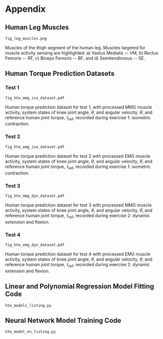 # Appendix

## Human Leg Muscles

	fig_leg_muscles.png

Muscles of the thigh segment of the human leg. Muscles targeted for muscle activity sensing are highlighted: a) Vastus Medialis -- VM, b) Rectus Femoris -- RF, c) Biceps Femoris -- BF, and d) Semitendinosus -- SE.

## Human Torque Prediction Datasets

### Test 1

	fig_hte_mmg_iso_dataset.pdf

Human torque prediction dataset for test 1, with processed MMG muscle activity, system states of knee joint angle, $\theta$, and angular velocity, $\dot{\theta}$, and reference human joint torque, $\tau_{\mathrm{ref}}$, recorded during exercise 1: isometric contraction.

### Test 2

	fig_hte_emg_iso_dataset.pdf

Human torque prediction dataset for test 2 with processed EMG muscle activity, system states of knee joint angle, $\theta$, and angular velocity, $\dot{\theta}$, and reference human joint torque, $\tau_{\mathrm{ref}}$, recorded during exercise 1: isometric contraction.

### Test 3

	fig_hte_mmg_dyn_dataset.pdf

Human torque prediction dataset for test 3 with processed MMG muscle activity, system states of knee joint angle, $\theta$, and angular velocity, $\dot{\theta}$, and reference human joint torque, $\tau_{\mathrm{ref}}$, recorded during exercise 2: dynamic extension and flexion.

### Test 4

	fig_hte_emg_dyn_dataset.pdf

Human torque prediction dataset for test 4 with processed EMG muscle activity, system states of knee joint angle, $\theta$, and angular velocity, $\dot{\theta}$, and reference human joint torque, $\tau_{\mathrm{ref}}$, recorded during exercise 2: dynamic extension and flexion.

## Linear and Polynomial Regression Model Fitting Code

	hte_models_listing.py

## Neural Network Model Training Code

	hte_model_nn_listing.py

